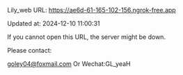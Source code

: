 Lily_web URL: https://ae6d-61-165-102-156.ngrok-free.app

Updated at: 2024-12-10 11:00:31

If you cannot open this URL, the server might be down.

Please contact: 

goley04@foxmail.com Or Wechat:GL_yeaH